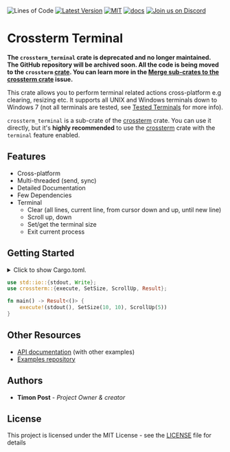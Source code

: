 ![Lines of Code][s7] [![Latest Version][s1]][l1] [![MIT][s2]][l2] [![docs][s3]][l3] [![Join us on Discord][s5]][l5]

# Crossterm Terminal

**The `crossterm_terminal` crate is deprecated and no longer maintained. The GitHub repository will
be archived soon. All the code is being moved to the `crossterm`
[crate](https://github.com/crossterm-rs/crossterm). You can learn more in the
[Merge sub-crates to the crossterm crate](https://github.com/crossterm-rs/crossterm/issues/265)
issue.**

This crate allows you to perform terminal related actions cross-platform e.g clearing, resizing etc. 
It supports all UNIX and Windows terminals down to Windows 7 (not all terminals are tested, see
[Tested Terminals](https://github.com/crossterm-rs/crossterm/blob/master/README.md#tested-terminals) for more info).

`crossterm_terminal` is a sub-crate of the [crossterm](https://crates.io/crates/crossterm) crate. You can use it
directly, but it's **highly recommended** to use the [crossterm](https://crates.io/crates/crossterm) crate with
the `terminal` feature enabled.

## Features

- Cross-platform
- Multi-threaded (send, sync)
- Detailed Documentation
- Few Dependencies
- Terminal
  - Clear (all lines, current line, from cursor down and up, until new line)
  - Scroll up, down
  - Set/get the terminal size
  - Exit current process

## Getting Started

<details>
<summary>
Click to show Cargo.toml.
</summary>

```toml
[dependencies]
# All crossterm features are enabled by default.
crossterm = "0.11"
```

</details>
<p></p>

```rust
use std::io::{stdout, Write};  
use crossterm::{execute, SetSize, ScrollUp, Result};

fn main() -> Result<()> {
    execute!(stdout(), SetSize(10, 10), ScrollUp(5))
}
```

## Other Resources

- [API documentation](https://docs.rs/crossterm_terminal/) (with other examples)
- [Examples repository](https://github.com/crossterm-rs/examples)

## Authors

* **Timon Post** - *Project Owner & creator*

## License

This project is licensed under the MIT License - see the [LICENSE](./LICENSE) file for details

[s1]: https://img.shields.io/crates/v/crossterm_terminal.svg
[l1]: https://crates.io/crates/crossterm_terminal

[s2]: https://img.shields.io/badge/license-MIT-blue.svg
[l2]: ./LICENSE

[s3]: https://docs.rs/crossterm_terminal/badge.svg
[l3]: https://docs.rs/crossterm_terminal/

[s5]: https://img.shields.io/discord/560857607196377088.svg?logo=discord
[l5]: https://discord.gg/K4nyTDB

[s7]: https://travis-ci.org/crossterm-rs/crossterm.svg?branch=master
